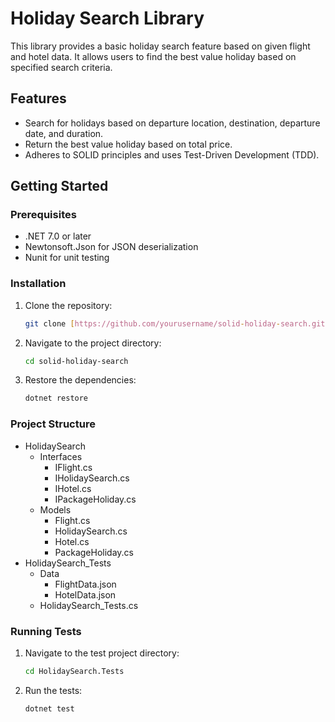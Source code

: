 # Holiday Search Library

This library provides a basic holiday search feature based on given flight and hotel data. It allows users to find the best value holiday based on specified search criteria.

## Features

- Search for holidays based on departure location, destination, departure date, and duration.
- Return the best value holiday based on total price.
- Adheres to SOLID principles and uses Test-Driven Development (TDD).

## Getting Started

### Prerequisites

- .NET 7.0 or later
- Newtonsoft.Json for JSON deserialization
- Nunit for unit testing

### Installation

1. Clone the repository:

   ```bash
   git clone [https://github.com/yourusername/solid-holiday-search.git](https://github.com/StephenMcCallion/HolidaySearch.git)
   ```
2. Navigate to the project directory:
   ```bash
   cd solid-holiday-search
   ```
3. Restore the dependencies:
   ```bash
   dotnet restore
   ```
### Project Structure
* HolidaySearch
  - Interfaces
    - IFlight.cs
    - IHolidaySearch.cs
    - IHotel.cs
    - IPackageHoliday.cs  
  - Models
    - Flight.cs
    - HolidaySearch.cs
    - Hotel.cs
    - PackageHoliday.cs
* HolidaySearch_Tests
  - Data
    - FlightData.json
    - HotelData.json
  - HolidaySearch_Tests.cs
### Running Tests
1. Navigate to the test project directory:
   ```bash
   cd HolidaySearch.Tests
   ```

2. Run the tests:
   ```bash
   dotnet test
   ```
